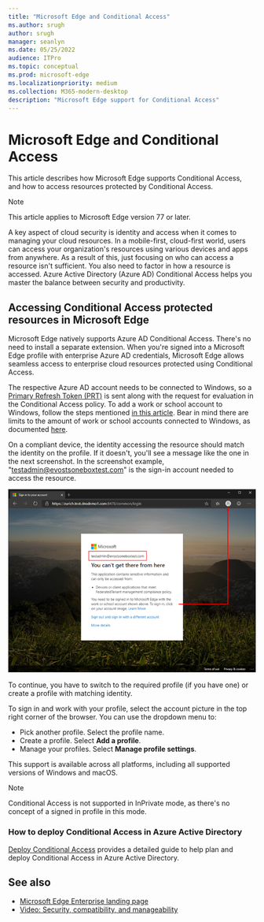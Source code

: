 ```yaml
---
title: "Microsoft Edge and Conditional Access"
ms.author: srugh
author: srugh
manager: seanlyn
ms.date: 05/25/2022
audience: ITPro
ms.topic: conceptual
ms.prod: microsoft-edge
ms.localizationpriority: medium
ms.collection: M365-modern-desktop
description: "Microsoft Edge support for Conditional Access"
---
```


# Microsoft Edge and Conditional Access
  
This article describes how Microsoft Edge supports Conditional Access, and how to access resources protected by Conditional Access.

> [!NOTE]
> This article applies to Microsoft Edge version 77 or later.

A key aspect of cloud security is identity and access when it comes to managing your cloud resources. In a mobile-first, cloud-first world, users can access your organization's resources using various devices and apps from anywhere. As a result of this, just focusing on who can access a resource isn't sufficient. You also need to factor in how a resource is accessed. Azure Active Directory (Azure AD) Conditional Access helps you master the balance between security and productivity.

## Accessing Conditional Access protected resources in Microsoft Edge

Microsoft Edge natively supports Azure AD Conditional Access. There's no need to install a separate extension. When you're signed into a Microsoft Edge profile with enterprise Azure AD credentials, Microsoft Edge allows seamless access to enterprise cloud resources protected using Conditional Access.

The respective Azure AD account needs to be connected to Windows, so a [Primary Refresh Token (PRT)](https://learn.microsoft.com/en-us/azure/active-directory/devices/concept-primary-refresh-token) is sent along with the request for evaluation in the Conditional Access policy. To add a work or school account to Windows, follow the steps mentioned [in this article](https://support.microsoft.com/en-us/windows/add-or-remove-accounts-on-your-pc-104dc19f-6430-4b49-6a2b-e4dbd1dcdf32#WindowsVersion=Windows_10). Bear in mind there are limits to the amount of work or school accounts connected to Windows, as documented [here](https://learn.microsoft.com/en-us/azure/active-directory/devices/faq#i-can-t-add-more-than-3-azure-ad-user-accounts-under-the-same-user-session-on-a-windows-10-11-device--why).

On a compliant device, the identity accessing the resource should match the identity on the profile.  If it doesn't, you'll see a message like the one in the next screenshot. In the screenshot example, "testadmin@evostsoneboxtest.com" is the sign-in account needed to access the resource.

![Conditional access message in browser](./media/edge-security/microsoft-edge-security-conditional-access.png)

To continue, you have to switch to the required profile (if you have one) or create a profile with matching identity.

To sign in and work with your profile, select the account picture in the top right corner of the browser. You can use the dropdown menu to:

- Pick another profile. Select the profile name.
- Create a profile. Select **Add a profile**.
- Manage your profiles. Select **Manage profile settings**.

This support is available across all platforms, including all supported versions of Windows and macOS.

> [!NOTE]
> Conditional Access is not supported in InPrivate mode, as there's no concept of a signed in profile in this mode.

### How to deploy Conditional Access in Azure Active Directory

[Deploy Conditional Access](/azure/active-directory/conditional-access/plan-conditional-access) provides a detailed guide to help plan and deploy Conditional Access in Azure Active Directory.

## See also

- [Microsoft Edge Enterprise landing page](https://aka.ms/EdgeEnterprise)
- [Video: Security, compatibility, and manageability](/deployedge/microsoft-edge-video-security-compatibility-manageability)
